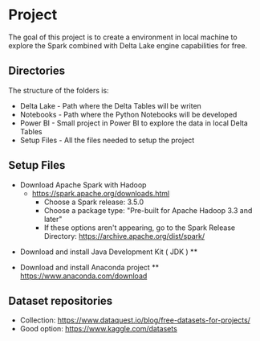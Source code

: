 # Project

The goal of this project is to create a environment in local machine to explore the Spark combined with Delta Lake engine capabilities for free.

## Directories

The structure of the folders is:
* Delta Lake  - Path where the Delta Tables will be writen
* Notebooks   - Path where the Python Notebooks will be developed
* Power BI    - Small project in Power BI to explore the data in local Delta Tables
* Setup Files - All the files needed to setup the project

## Setup Files

- Download Apache Spark with Hadoop
    - https://spark.apache.org/downloads.html
        - Choose a Spark release: 3.5.0
        - Choose a package type:  "Pre-built for Apache Hadoop 3.3 and later"
        - If these options aren't appearing, go to the Spark Release Directory: https://archive.apache.org/dist/spark/

* Download and install Java Development Kit ( JDK )
**

* Download and install Anaconda project
** https://www.anaconda.com/download

## Dataset repositories

* Collection:  https://www.dataquest.io/blog/free-datasets-for-projects/
* Good option: https://www.kaggle.com/datasets